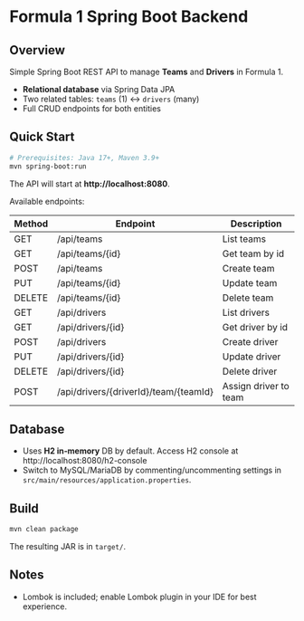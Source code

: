 # Formula 1 Spring Boot Backend

## Overview
Simple Spring Boot REST API to manage **Teams** and **Drivers** in Formula 1.

- **Relational database** via Spring Data JPA  
- Two related tables: `teams` (1) ↔️ `drivers` (many)  
- Full CRUD endpoints for both entities

## Quick Start

```bash
# Prerequisites: Java 17+, Maven 3.9+
mvn spring-boot:run
```

The API will start at **http://localhost:8080**.

Available endpoints:

| Method | Endpoint              | Description               |
|--------|-----------------------|---------------------------|
| GET    | /api/teams            | List teams                |
| GET    | /api/teams/{id}       | Get team by id            |
| POST   | /api/teams            | Create team               |
| PUT    | /api/teams/{id}       | Update team               |
| DELETE | /api/teams/{id}       | Delete team               |
| GET    | /api/drivers          | List drivers              |
| GET    | /api/drivers/{id}     | Get driver by id          |
| POST   | /api/drivers          | Create driver             |
| PUT    | /api/drivers/{id}     | Update driver             |
| DELETE | /api/drivers/{id}     | Delete driver             |
| POST   | /api/drivers/{driverId}/team/{teamId} | Assign driver to team |

## Database

- Uses **H2 in‑memory** DB by default. Access H2 console at http://localhost:8080/h2-console  
- Switch to MySQL/MariaDB by commenting/uncommenting settings in `src/main/resources/application.properties`.

## Build

```bash
mvn clean package
```

The resulting JAR is in `target/`.

## Notes
- Lombok is included; enable Lombok plugin in your IDE for best experience.
